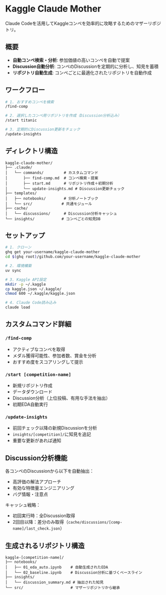 # Kaggle Claude Mother

Claude Codeを活用してKaggleコンペを効率的に攻略するためのマザーリポジトリ。

## 概要

- **自動コンペ検索・分析**: 参加価値の高いコンペを自動で提案
- **Discussion自動分析**: コンペのDiscussionを定期的に分析し、知見を蓄積
- **リポジトリ自動生成**: コンペごとに最適化されたリポジトリを自動作成

## ワークフロー

```bash
# 1. おすすめコンペを検索
/find-comp

# 2. 選択したコンペ用リポジトリを作成（Discussion分析込み）
/start titanic

# 3. 定期的にDiscussion更新をチェック
/update-insights
```

## ディレクトリ構造

```
kaggle-claude-mother/
├── .claude/
│   └── commands/         # カスタムコマンド
│       ├── find-comp.md  # コンペ検索・提案
│       ├── start.md      # リポジトリ作成＋初期分析
│       └── update-insights.md # Discussion更新チェック
├── templates/
│   ├── notebooks/        # 分析ノートブック
│   └── src/             # 共通モジュール
├── cache/
│   └── discussions/      # Discussion分析キャッシュ
└── insights/            # コンペごとの知見DB
```

## セットアップ

```bash
# 1. クローン
ghq get your-username/kaggle-claude-mother
cd $(ghq root)/github.com/your-username/kaggle-claude-mother

# 2. 環境構築
uv sync

# 3. Kaggle API設定
mkdir -p ~/.kaggle
cp kaggle.json ~/.kaggle/
chmod 600 ~/.kaggle/kaggle.json

# 4. Claude Code読み込み
claude load
```

## カスタムコマンド詳細

### `/find-comp`

- アクティブなコンペを取得
- メダル獲得可能性、参加者数、賞金を分析
- おすすめ度をスコアリングして提示

### `/start [competition-name]`

- 新規リポジトリ作成
- データダウンロード
- Discussion分析（上位投稿、有用な手法を抽出）
- 初期EDA自動実行

### `/update-insights`

- 前回チェック以降の新規Discussionを分析
- `insights/[competition]/`に知見を追記
- 重要な更新があれば通知

## Discussion分析機能

各コンペのDiscussionから以下を自動抽出：

- 高評価の解法アプローチ
- 有効な特徴量エンジニアリング
- バグ情報・注意点

キャッシュ戦略：

- 初回実行時：全Discussion取得
- 2回目以降：差分のみ取得（`cache/discussions/[comp-name]/last_check.json`）

## 生成されるリポジトリ構造

```
kaggle-[competition-name]/
├── notebooks/
│   ├── 01_eda_auto.ipynb    # 自動生成されたEDA
│   └── 02_baseline.ipynb    # Discussion分析に基づくベースライン
├── insights/
│   └── discussion_summary.md # 抽出された知見
└── src/                     # マザーリポジトリから継承
```

